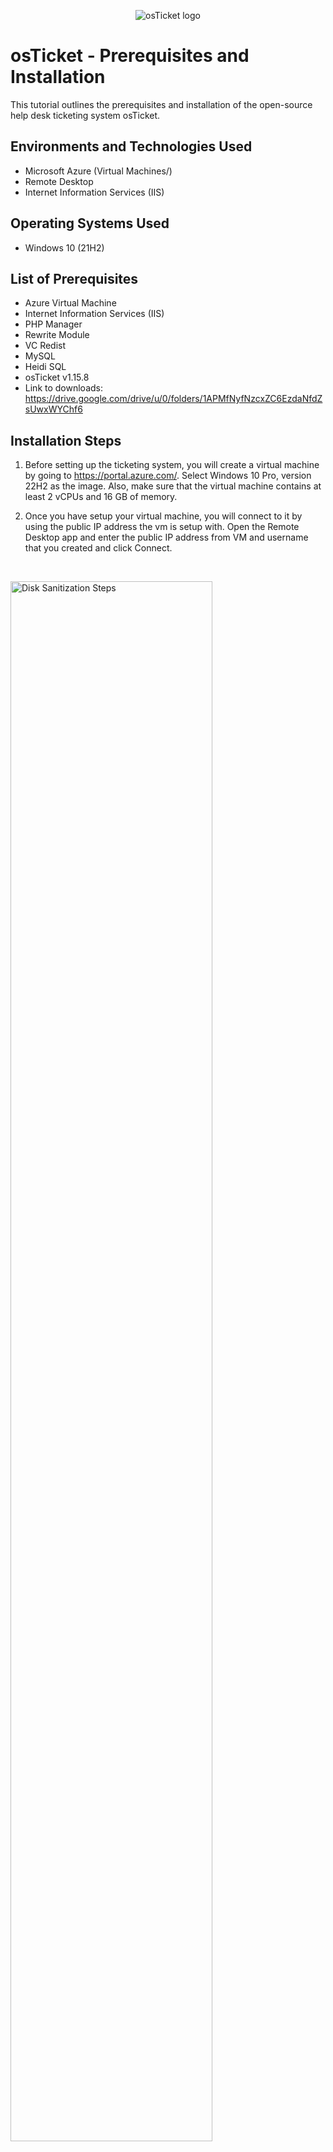 <p align="center">
<img src="https://i.imgur.com/Clzj7Xs.png" alt="osTicket logo"/>
</p>

<h1>osTicket - Prerequisites and Installation</h1>
This tutorial outlines the prerequisites and installation of the open-source help desk ticketing system osTicket.<br />



<h2>Environments and Technologies Used</h2>

- Microsoft Azure (Virtual Machines/)
- Remote Desktop
- Internet Information Services (IIS)

<h2>Operating Systems Used </h2>

- Windows 10 (21H2)

<h2>List of Prerequisites</h2>

- Azure Virtual Machine
- Internet Information Services (IIS)
- PHP Manager
- Rewrite Module
- VC Redist
- MySQL
- Heidi SQL
- osTicket v1.15.8
- Link to downloads: https://drive.google.com/drive/u/0/folders/1APMfNyfNzcxZC6EzdaNfdZsUwxWYChf6


<h2>Installation Steps</h2>


1) Before setting up the ticketing system, you will create a virtual machine by going to https://portal.azure.com/. Select Windows 10 Pro, version 22H2 as the image. Also, make sure that the virtual machine contains at least 2 vCPUs and 16 GB of memory.

2) Once you have setup your virtual machine, you will connect to it by using the public IP address the vm is setup with. Open the Remote Desktop app and enter the public IP address from VM and username that you created and click Connect. 
</p>
<br />

<p>
<img src="https://imgur.com/MAhXK2e.png" height="80%" width="80%" alt="Disk Sanitization Steps"/>
</p>
<p>
<img src="https://imgur.com/Zf2jw07.png" height="40%" width="40%" alt="Disk Sanitization Steps"/>
</p>
<br />
  
3) Once you have connected to your virtual machine, open Control Panel and click on "Programs and Features" under Programs. Next, click on "Turn Windows features on or off". 

<p>
<img src="https://imgur.com/fGXMpx4.png" height="40%" width="40%" alt="Disk Sanitization Steps"/>
<img src="https://i.imgur.com/gzNuhds.png" height="40%" width="40%" alt="Disk Sanitization Steps"/>
</p>
<br />

4) Now, you will install and enableIIS with CGI. In the Windows Features window, mark the box next to "Internet Information Services" (this is IIS). Expand the IIS checklist and mark "World Wide Web Services", then do the same with "Application Development Features". Under "Application Development Features", mark the box next to "CGI".

<p>
<img src="https://i.imgur.com/tXzQOXA.png" height="40%" width="40%" alt="Disk Sanitization Steps"/>

<img src="https://i.imgur.com/jfkmGTy.png" height="40%" width="40%" alt="Disk Sanitization Steps"/>
</p>
<br />

5) 
